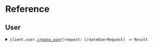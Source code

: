 # Reference
## User
<details><summary><code>client.user.<a href="/src/api/resources/user/client.rs">create_user</a>(request: CreateUserRequest) -> Result<User, ApiError></code></summary>
<dl>
<dd>

#### 🔌 Usage

<dl>
<dd>

<dl>
<dd>

```rust
use seed_extra_properties::prelude::*;
use std::collections::HashMap;

#[tokio::main]
async fn main() {
    let config = ClientConfig {
        ..Default::default()
    };
    let client = ExtraPropertiesClient::new(config).expect("Failed to build client");
    client
        .user
        .create_user(
            &CreateUserRequest {
                name: "Alice".to_string(),
                r#type: "CreateUserRequest".to_string(),
                version: "v1".to_string(),
            },
            None,
        )
        .await;
}
```
</dd>
</dl>
</dd>
</dl>

#### ⚙️ Parameters

<dl>
<dd>

<dl>
<dd>

**type_:** `String` 
    
</dd>
</dl>

<dl>
<dd>

**version:** `String` 
    
</dd>
</dl>

<dl>
<dd>

**name:** `String` 
    
</dd>
</dl>
</dd>
</dl>


</dd>
</dl>
</details>
